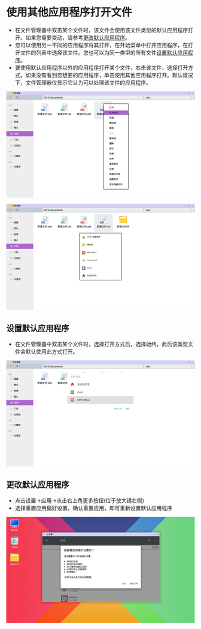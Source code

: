 # 使用其他应用程序打开文件

- 在文件管理器中双击某个文件时，该文件会使用该文件类型的默认应用程序打开。如果您需要变动，请参考[更改默认应用程序](../soft/%E4%BD%BF%E7%94%A8%E5%85%B6%E4%BB%96%E5%BA%94%E7%94%A8%E7%A8%8B%E5%BA%8F%E6%89%93%E5%BC%80%E6%96%87%E4%BB%B6.md#更改默认应用程序)。
- 您可以使用另一不同的应用程序将其打开，在开始菜单中打开应用程序，在打开文件的列表中选择该文件。您也可以为同一类型的所有文件[设置默认应用程序](../soft/%E4%BD%BF%E7%94%A8%E5%85%B6%E4%BB%96%E5%BA%94%E7%94%A8%E7%A8%8B%E5%BA%8F%E6%89%93%E5%BC%80%E6%96%87%E4%BB%B6.md#设置默认应用程序)。
- 要使用默认应用程序以外的应用程序打开某个文件，右击该文件，选择打开方式。如果没有看到您想要的应用程序，单击使用其他应用程序打开。默认情况下，文件管理器仅显示它认为可以处理该文件的应用程序。

![](../pic/soft/openbyother.png)

![](../pic/soft/openby.png)

## 设置默认应用程序

- 在文件管理器中双击某个文件时，选择打开方式后，选择始终，此后该类型文件会默认使用此方式打开。

![](../pic/soft/openalways.png)

## 更改默认应用程序

- 点击设置->应用->点击右上角更多按钮(位于放大镜右侧)
- 选择重置应用偏好设置，确认重置应用，即可重新设置默认应用程序

![](../pic/soft/reset.png)
